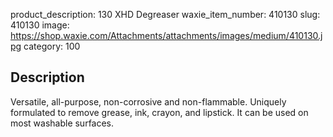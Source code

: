 product_description: 130 XHD Degreaser
waxie_item_number: 410130
slug: 410130
image: https://shop.waxie.com/Attachments/attachments/images/medium/410130.jpg
category: 100

## Description
Versatile, all-purpose, non-corrosive and non-flammable. Uniquely formulated to remove grease, ink, crayon, and lipstick. It can be used on most washable surfaces.
